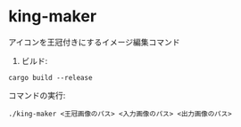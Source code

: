 # king-maker
アイコンを王冠付きにするイメージ編集コマンド

1. ビルド:

```
cargo build --release
```

コマンドの実行:

```
./king-maker <王冠画像のパス> <入力画像のパス> <出力画像のパス> 
```
